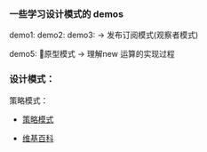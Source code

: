 ### 一些学习设计模式的 demos
demo1:
demo2:
demo3:  -> 发布订阅模式(观察者模式)

demo5:  原型模式 -> 理解new 运算的实现过程

### 设计模式：

策略模式：

- [策略模式](https://design-patterns.readthedocs.io/zh_CN/latest/behavioral_patterns/strategy.html)

- [维基百科](https://zh.wikipedia.org/wiki/%E7%AD%96%E7%95%A5%E6%A8%A1%E5%BC%8F)
